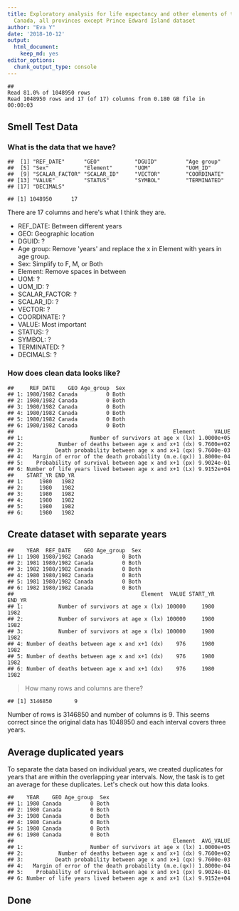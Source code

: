 ```yaml
---
title: Exploratory analysis for life expectancy and other elements of the life table,
  Canada, all provinces except Prince Edward Island dataset
author: "Eva Y"
date: '2018-10-12'
output: 
  html_document: 
    keep_md: yes
editor_options: 
  chunk_output_type: console
---
```







```
## Read 81.0% of 1048950 rowsRead 1048950 rows and 17 (of 17) columns from 0.180 GB file in 00:00:03
```

## Smell Test Data

### What is the data that we have?


```
##  [1] "REF_DATE"      "GEO"           "DGUID"         "Age group"    
##  [5] "Sex"           "Element"       "UOM"           "UOM_ID"       
##  [9] "SCALAR_FACTOR" "SCALAR_ID"     "VECTOR"        "COORDINATE"   
## [13] "VALUE"         "STATUS"        "SYMBOL"        "TERMINATED"   
## [17] "DECIMALS"
```

```
## [1] 1048950      17
```

There are 17 columns and here's what I think they are. 

- REF_DATE: Between different years
- GEO: Geographic location
- DGUID: ?
- Age group: Remove 'years' and replace the x in Element with years in age group. 
- Sex: Simplify to F, M, or Both
- Element: Remove spaces in between
- UOM: ?
- UOM_ID: ?
- SCALAR_FACTOR: ?
- SCALAR_ID: ?
- VECTOR: ?
- COORDINATE: ?
- VALUE: Most important
- STATUS: ?
- SYMBOL: ?
- TERMINATED: ?
- DECIMALS: ?



### How does clean data looks like? 


```
##     REF_DATE    GEO Age_group  Sex
## 1: 1980/1982 Canada         0 Both
## 2: 1980/1982 Canada         0 Both
## 3: 1980/1982 Canada         0 Both
## 4: 1980/1982 Canada         0 Both
## 5: 1980/1982 Canada         0 Both
## 6: 1980/1982 Canada         0 Both
##                                                  Element      VALUE
## 1:                     Number of survivors at age x (lx) 1.0000e+05
## 2:           Number of deaths between age x and x+1 (dx) 9.7600e+02
## 3:          Death probability between age x and x+1 (qx) 9.7600e-03
## 4:   Margin of error of the death probability (m.e.(qx)) 1.8000e-04
## 5:    Probability of survival between age x and x+1 (px) 9.9024e-01
## 6: Number of life years lived between age x and x+1 (Lx) 9.9152e+04
##    START_YR END_YR
## 1:     1980   1982
## 2:     1980   1982
## 3:     1980   1982
## 4:     1980   1982
## 5:     1980   1982
## 6:     1980   1982
```

## Create dataset with separate years




```
##    YEAR  REF_DATE    GEO Age_group  Sex
## 1: 1980 1980/1982 Canada         0 Both
## 2: 1981 1980/1982 Canada         0 Both
## 3: 1982 1980/1982 Canada         0 Both
## 4: 1980 1980/1982 Canada         0 Both
## 5: 1981 1980/1982 Canada         0 Both
## 6: 1982 1980/1982 Canada         0 Both
##                                        Element  VALUE START_YR END_YR
## 1:           Number of survivors at age x (lx) 100000     1980   1982
## 2:           Number of survivors at age x (lx) 100000     1980   1982
## 3:           Number of survivors at age x (lx) 100000     1980   1982
## 4: Number of deaths between age x and x+1 (dx)    976     1980   1982
## 5: Number of deaths between age x and x+1 (dx)    976     1980   1982
## 6: Number of deaths between age x and x+1 (dx)    976     1980   1982
```

> How many rows and columns are there? 


```
## [1] 3146850       9
```

Number of rows is 3146850 and number of columns is 9. This seems correct since the original data has 1048950 and each interval covers three years. 

## Average duplicated years

To separate the data based on individual years, we created duplicates for years that are within the overlapping year intervals. Now, the task is to get an average for these duplicates. Let's check out how this data looks.


```
##    YEAR    GEO Age_group  Sex
## 1: 1980 Canada         0 Both
## 2: 1980 Canada         0 Both
## 3: 1980 Canada         0 Both
## 4: 1980 Canada         0 Both
## 5: 1980 Canada         0 Both
## 6: 1980 Canada         0 Both
##                                                  Element  AVG_VALUE
## 1:                     Number of survivors at age x (lx) 1.0000e+05
## 2:           Number of deaths between age x and x+1 (dx) 9.7600e+02
## 3:          Death probability between age x and x+1 (qx) 9.7600e-03
## 4:   Margin of error of the death probability (m.e.(qx)) 1.8000e-04
## 5:    Probability of survival between age x and x+1 (px) 9.9024e-01
## 6: Number of life years lived between age x and x+1 (Lx) 9.9152e+04
```



## Done 
